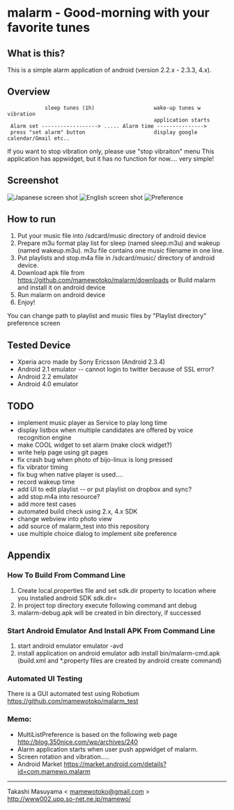 # malarm - Good-morning with your favorite tunes
## What is this?

This is a simple alarm application of android (version 2.2.x - 2.3.3, 4.x).

## Overview
                sleep tunes (1h)                   wake-up tunes w vibration
                                                   application starts
     Alarm set ------------------> ..... Alarm time --------------->
     press "set alarm" button                      display google calendar/Gmail etc..
     

 If you want to stop vibration only, please use "stop vibraiton" menu
 This application has appwidget, but it has no function for now.... very simple!

## Screenshot
![Japanese screen shot](https://github.com/mamewotoko/malarm/raw/master/doc/alarm_ja.png)
![English screen shot](https://github.com/mamewotoko/malarm/raw/master/doc/alarm_en.png)
![Preference](https://github.com/mamewotoko/malarm/raw/master/doc/malarm_pref.png)

## How to run
1. Put your music file into /sdcard/music directory of android device
2. Prepare m3u format play list for sleep (named sleep.m3u) and wakeup (named wakeup.m3u).
m3u file contains one music filename in one line.
3. Put playlists and stop.m4a file in /sdcard/music/ directory of android device.
4. Download apk file from 
https://github.com/mamewotoko/malarm/downloads
or Build malarm and install it on android device
5. Run malarm on android device
6. Enjoy!

You can change path to playlist and music files by "Playlist directory" preference screen

## Tested Device
- Xperia acro made by Sony Ericsson (Android 2.3.4)
- Android 2.1 emulator
-- cannot login to twitter because of SSL error?
- Android 2.2 emulator
- Android 4.0 emulator

## TODO
- implement music player as Service to play long time
- display listbox when multiple candidates are offered by voice recognition engine
- make COOL widget to set alarm (make clock widget?)
- write help page using git pages
- fix crash bug when photo of bijo-linux is long pressed
- fix vibrator timing
- fix bug when native player is used....
- record wakeup time
- add UI to edit playlist
-- or put playlist on dropbox and sync?
- add stop.m4a into resource?
- add more test cases
- automated build check using 2.x, 4.x SDK
- change webview into photo view
- add source of malarm_test into this repository
- use multiple choice dialog to implement site preference

## Appendix
### How To Build From Command Line
1. Create local.properties file and set sdk.dir property to location where you installed android SDK
    sdk.dir=<path to android SDK>
2. In project top directory execute following command
    ant debug
3. malarm-debug.apk will be created in bin directory, if successed

### Start Android Emulator And Install APK From Command Line
1. start android emulator
    emulator -avd <avdname>
2. install application on android emulator
    adb install bin/malarm-cmd.apk
(build.xml and *.property files are created by android create command)

### Automated UI Testing
There is a GUI automated test using Robotium
https://github.com/mamewotoko/malarm_test

### Memo:
- MultiListPreference is based on the following web page
http://blog.350nice.com/wp/archives/240
- Alarm application starts when user push appwidget of malarm.
- Screen rotation and vibration.....
- Android Market
https://market.android.com/details?id=com.mamewo.malarm
----
Takashi Masuyama < mamewotoko@gmail.com >  
http://www002.upp.so-net.ne.jp/mamewo/
